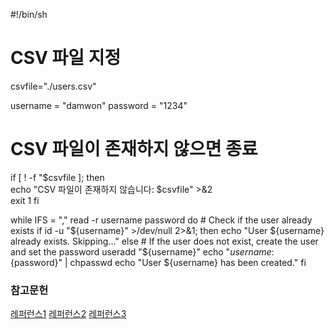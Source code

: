 #!/bin/sh
 
# CSV 파일 지정
csvfile="./users.csv"

username = "damwon"
password = "1234"
 
# CSV 파일이 존재하지 않으면 종료
if [ ! -f "$csvfile ]; then          
    echo "CSV 파일이 존재하지 않습니다: $csvfile" >&2     
    exit 1
fi

while IFS = "," read -r username password
do
    # Check if the user already exists
    if id -u "${username}" >/dev/null 2>&1; then
        echo "User ${username} already exists. Skipping..."
    else
        # If the user does not exist, create the user and set the password
        useradd "${username}"
        echo "${username}:${password}" | chpasswd
        echo "User ${username} has been created."
    fi

### 참고문헌
[레퍼런스1](https://helloworld-japan.tistory.com/21)
[레퍼런스2](https://zzsza.github.io/development/2017/12/04/linux-1/)
[레퍼런스3](https://www.youtube.com/watch?v=mu0C6MkB_68&list=PLYRfEO8DA8gikpkXw8wF8kJZDod2lFrML&index=6)
